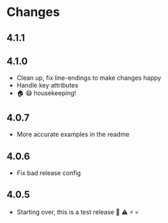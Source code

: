 # Changes

## 4.1.1


## 4.1.0

- Clean up, fix line-endings to make changes happy
- Handle key attributes
- :house: :mask: housekeeping!

## 4.0.7

- More accurate examples in the readme

## 4.0.6

- Fix bad release config

## 4.0.5

- Starting over, this is a test release :construction: :warning: :zap: :skull:




